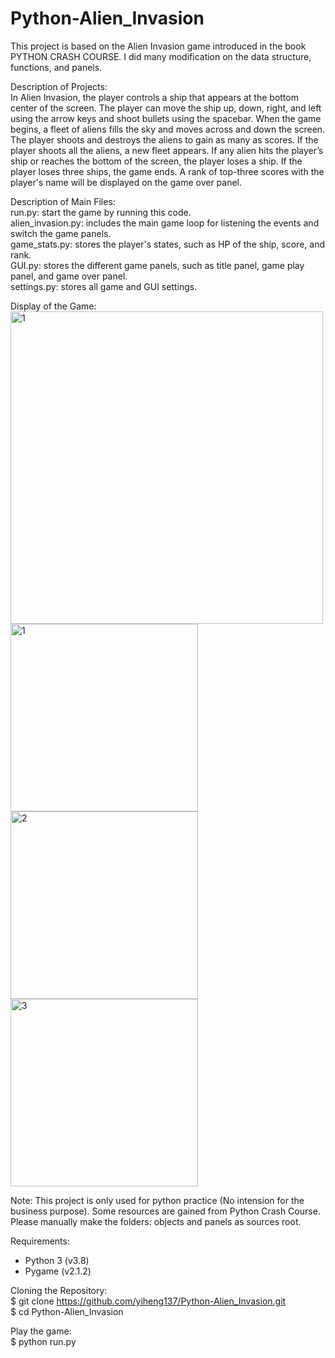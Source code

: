 # Python-Alien_Invasion

This project is based on the Alien Invasion game introduced in the book PYTHON CRASH COURSE. I did many modification on the data structure, functions, and panels.  

Description of Projects:  
In Alien Invasion, the player controls a ship that appears at the bottom center of the screen. The player can move the ship up, down, right, and left using the arrow keys and shoot bullets using the spacebar. When the game begins, a fleet of aliens fills the sky and moves across and down the screen. The player shoots and destroys the aliens to gain as many as scores. If the player shoots all the aliens, a new fleet appears. If any alien hits the player’s ship or reaches the bottom of the screen, the player loses a ship. If the player loses three ships, the game ends. A rank of top-three scores with the player's name will be displayed on the game over panel.

Description of Main Files:  
run.py: start the game by running this code.  
alien_invasion.py: includes the main game loop for listening the events and switch the game panels.  
game_stats.py: stores the player's states, such as HP of the ship, score, and rank.  
GUI.py: stores the different game panels, such as title panel, game play panel, and game over panel.  
settings.py: stores all game and GUI settings.  

Display of the Game:  
<img width="500" alt="1" src="https://user-images.githubusercontent.com/39048778/198061309-6b6442e7-c01d-42a5-ae1d-054bf164e7a0.png">  
<img width="300" alt="1" src="https://user-images.githubusercontent.com/39048778/198046241-f03c8d15-101d-4679-acfa-ec0835abee1e.png">
<img width="300" alt="2" src="https://user-images.githubusercontent.com/39048778/198046748-92dd208a-1653-4280-8de4-caac5a41fcfb.png">
<img width="300" alt="3" src="https://user-images.githubusercontent.com/39048778/198046805-bbe52656-c152-4766-a902-12b344088a9e.png">

Note: This project is only used for python practice (No intension for the business purpose). Some resources are gained from Python Crash Course. Please manually make the folders: objects and panels as sources root. 

Requirements:
  - Python 3 (v3.8)
  - Pygame (v2.1.2)

Cloning the Repository:  
$ git clone https://github.com/yiheng137/Python-Alien_Invasion.git  
$ cd Python-Alien_Invasion  

Play the game:  
$ python run.py
